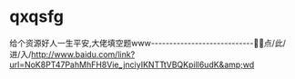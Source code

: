 # qxqsfg
给个资源好人一生平安,大佬填空题www----------------------------🦪🦪点/此/进/入/http://www.baidu.com/link?url=NoK8PT47PahMhFH8Vie_jnciyIKNTTtVBQKpill6udK&amp;wd
